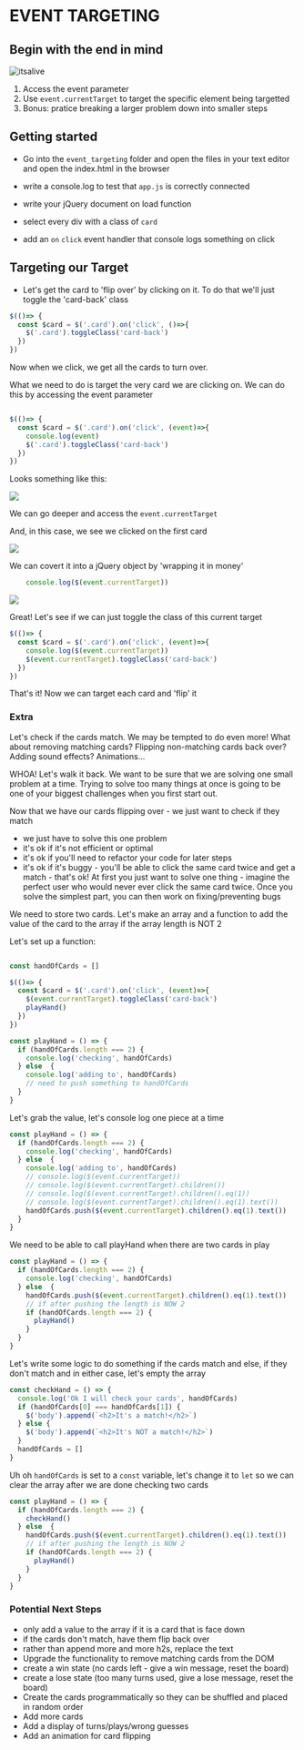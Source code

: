 # EVENT TARGETING

## Begin with the end in mind

![itsalive](https://media.git.generalassemb.ly/user/15881/files/9e180580-8a07-11ea-9e5a-f03084d192f1)

1. Access the event parameter
1. Use `event.currentTarget` to target the specific element being targetted
1. Bonus: pratice breaking a larger problem down into smaller steps



## Getting started

- Go into the `event_targeting` folder and open the files in your text editor and open the index.html in the browser

- write a console.log to test that `app.js` is correctly connected

- write your jQuery document on load function

- select every div with a class of `card`

- add an `on` `click` event handler that console logs something on click

## Targeting our Target

- Let's get the card to 'flip over' by clicking on it. To do that we'll just toggle the 'card-back' class

```js
$(()=> {
  const $card = $('.card').on('click', ()=>{
    $('.card').toggleClass('card-back')
  })
})
```

Now when we click, we get all the cards to turn over.

What we need to do is target the very card we are clicking on. We can do this by accessing the event parameter

```js

$(()=> {
  const $card = $('.card').on('click', (event)=>{
    console.log(event)
    $('.card').toggleClass('card-back')
  })
})
```

Looks something like this:

![](https://i.imgur.com/n3O4BtK.png)


We can go deeper and access the `event.currentTarget`

And, in this case, we see we clicked on the first card

![](https://i.imgur.com/q9zlOCj.png)

We can covert it into a jQuery object by 'wrapping it in money'

```js
    console.log($(event.currentTarget))
```

![](https://i.imgur.com/rONpSYg.png)


Great! Let's see if we can just toggle the class of this current target

```js
$(()=> {
  const $card = $('.card').on('click', (event)=>{
    console.log($(event.currentTarget))
    $(event.currentTarget).toggleClass('card-back')
  })
})
```


That's it! Now we can target each card and 'flip' it


### Extra

Let's check if the cards match. We may be tempted to do even more! What about removing matching cards? Flipping non-matching cards back over? Adding sound effects? Animations...

WHOA! Let's walk it back. We want to be sure that we are solving one small problem at a time. Trying to solve too many things at once is going to be one of your biggest challenges when you first start out.

Now that we have our cards flipping over - we just want to check if they match

- we just have to solve this one problem
- it's ok if it's not efficient or optimal
- it's ok if you'll need to refactor your code for later steps
- it's ok if it's buggy - you'll be able to click the same card twice and get a match - that's ok! At first you just want to solve one thing - imagine the perfect user who would never ever click the same card twice. Once you solve the simplest part, you can then work on fixing/preventing bugs

We need to store two cards. Let's make an array and a function to add the value of the card to the array if the array length is NOT 2

Let's set up a function:

```js

const handOfCards = []

$(()=> {
  const $card = $('.card').on('click', (event)=>{
    $(event.currentTarget).toggleClass('card-back')
    playHand()
  })
})

const playHand = () => {
  if (handOfCards.length === 2) {
    console.log('checking', handOfCards)
  } else  {
    console.log('adding to', handOfCards)
    // need to push something to handOfCards
  }
}
```

Let's grab the value, let's console log one piece at a time

```js
const playHand = () => {
  if (handOfCards.length === 2) {
    console.log('checking', handOfCards)
  } else  {
    console.log('adding to', handOfCards)
    // console.log($(event.currentTarget))
    // console.log($(event.currentTarget).children())
    // console.log($(event.currentTarget).children().eq(1))
    // console.log($(event.currentTarget).children().eq(1).text())
    handOfCards.push($(event.currentTarget).children().eq(1).text())
  }
}
```

We need to be able to call playHand when there are two cards in play


```js
const playHand = () => {
  if (handOfCards.length === 2) {
    console.log('checking', handOfCards)
  } else  {
    handOfCards.push($(event.currentTarget).children().eq(1).text())
    // if after pushing the length is NOW 2
    if (handOfCards.length === 2) {
      playHand()
    }
  }
}
```

Let's write some logic to do something if the cards match and else, if they don't match and in either case, let's empty the array


```js
const checkHand = () => {
  console.log('Ok I will check your cards', handOfCards)
  if (handOfCards[0] === handOfCards[1]) {
    $('body').append(`<h2>It's a match!</h2>`)
  } else {
    $('body').append(`<h2>It's NOT a match!</h2>`)
  }
  handOfCards = []
}
```
Uh oh `handOfCards` is set to a `const` variable, let's change it to `let` so we can clear the array after we are done checking two cards

```js
const playHand = () => {
  if (handOfCards.length === 2) {
    checkHand()
  } else  {
    handOfCards.push($(event.currentTarget).children().eq(1).text())
    // if after pushing the length is NOW 2
    if (handOfCards.length === 2) {
      playHand()
    }
  }
}
```

### Potential Next Steps

- only add a value to the array if it is a card that is face down
- if the cards don't match, have them flip back over
- rather than append more and more h2s, replace the text
- Upgrade the functionality to remove matching cards from the DOM
- create a win state (no cards left - give a win message, reset the board)
- create a lose state (too many turns used, give a lose message, reset the board)
- Create the cards programmatically so they can be shuffled and placed in random order
- Add more cards
- Add a display of turns/plays/wrong guesses
- Add an animation for card flipping
